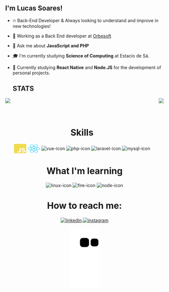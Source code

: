 ## I'm Lucas Soares!

- 🔥 Back-End Developer & Always looking to understand and improve in new technologies!

- 🔭 Working as a Back End developer at [Orbesoft](https://www.orbesoft.com.br/)

- 💬 Ask me about **JavaScript and PHP**
  
- 🎓 I'm currently studying **Science of Computing** at Estacio de Sá.
  
- :iphone: Currently studying **React Native** and **Node.JS** for the development of personal projects.

 
    ## STATS
  

<div>
  
 <img  height="180em" src="https://github-readme-stats.vercel.app/api?username=lucassoaresoliveiraa&show_icons=true&theme=dracula&hide=stars,prscontribs"/>
  <img align="right" height="180em" src="https://github-readme-stats.vercel.app/api/top-langs/?username=lucassoaresoliveiraa&layout=compact&langs_count=16&theme=dracula"/>
</div>
<!-- <img align="left" height="300" alt="coding-time" src="code.gif"> -->
<br>

<div  align="center"> 
  <div style="display: inline_block"><br>
    <h1 align="center">Skills</h1>
    <img align="center" height="30" width="40" alt="js-icon"  src="https://raw.githubusercontent.com/devicons/devicon/master/icons/javascript/javascript-plain.svg">
    <img align="center" height="30" width="40" alt="react-icon" src="https://raw.githubusercontent.com/devicons/devicon/master/icons/react/react-original.svg">
    <img align="center" height="30" width="40" alt="vue-icon" 
      src="https://cdn.jsdelivr.net/gh/devicons/devicon/icons/vuejs/vuejs-original.svg">
    <img align="center" height="30" width="40" alt="php-icon"
      src="https://cdn.jsdelivr.net/gh/devicons/devicon/icons/php/php-original.svg">
    <img align="center" height="30" width="40" alt="laravel-icon" 
      src="https://cdn.jsdelivr.net/gh/devicons/devicon/icons/laravel/laravel-plain.svg">
    <img align="center" height="30" width="40" alt="mysql-icon" 
      src="https://cdn.jsdelivr.net/gh/devicons/devicon/icons/mysql/mysql-original.svg">
 
  <h1 align="center">What I'm learning</h1>
      <img align="center" height="30" width="40" alt="linux-icon" 
      src="https://cdn.jsdelivr.net/gh/devicons/devicon/icons/linux/linux-original.svg">
      <img align="center" height="30" width="40" alt="fire-icon" 
      src="https://cdn.jsdelivr.net/gh/devicons/devicon/icons/firebase/firebase-plain.svg">
       <img align="center" height="30" width="40" alt="node-icon" 
      src="https://cdn.jsdelivr.net/gh/devicons/devicon/icons/nodejs/nodejs-original-wordmark.svg">
</div>

  <div  align="center"> 
  <h1 align="center">How to reach me:</h1>
     <a href="https://www.linkedin.com/in/lucas-soares-de-oliveira-a4b6a0217/" target="_blank">
  <img align="center" src="https://img.shields.io/badge/-lucas-05122A?style=flat&logo=linkedin" alt="linkedin"/>
</a>
    <a href="https://instagram.com/lucas.soares_oliveira" target="_blank">
 <img align="center" src="https://img.shields.io/badge/-lucas-05122A?style=flat&logo=instagram" alt="instagram"/>
</a>
</div>
  
![Snake animation](https://github.com/lucassoaresoliveiraa/lucassoaresoliveiraa/blob/output/github-contribution-grid-snake.svg)

